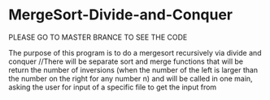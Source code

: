 # MergeSort-Divide-and-Conquer

PLEASE GO TO MASTER BRANCE TO SEE THE CODE

The purpose of this program is to do a mergesort recursively via divide and conquer //There will be separate sort and merge functions that will be return the number of inversions (when the number of the left is larger than the number on the right for any number n) and will be called in one main, asking the user for input of a specific file to get the input from
